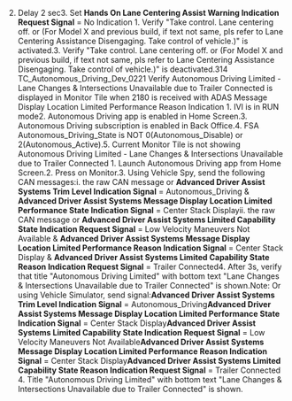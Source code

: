 2. Delay 2 sec3. Set **Hands On Lane Centering Assist Warning Indication Request Signal** = No Indication 1. Verify "Take control. Lane centering off. or (For Model X and previous build, if text not same, pls refer to Lane Centering Assistance Disengaging. Take control of vehicle.)" is activated.3. Verify "Take control. Lane centering off. or (For Model X and previous build, if text not same, pls refer to Lane Centering Assistance Disengaging. Take control of vehicle.)" is deactivated.314 TC_Autonomous_Driving_Dev_0221 Verify Autonomous Driving Limited - Lane Changes & Intersections Unavailable due to Trailer Connected is displayed in Monitor Tile when 2180 is received with ADAS Message Display Location Limited Performance Reason Indication 1. IVI is in RUN mode2. Autonomous Driving app is enabled in Home Screen.3. Autonomous Driving subscription is enabled in Back Office.4. FSA Autonomous_Driving_State is NOT 0(Autonomous_Disable) or 2(Autonomous_Active).5. Current Monitor Tile is not showing Autonomous Driving Limited - Lane Changes & Intersections Unavailable due to Trailer Connected 1. Launch Autonomous Driving app from Home Screen.2. Press on Monitor.3. Using Vehicle Spy, send the following CAN messages:i. the raw CAN message or **Advanced Driver Assist Systems Trim Level Indication Signal** = Autonomous_Driving & **Advanced Driver Assist Systems Message Display Location Limited Performance State Indication Signal** = Center Stack Displayii. the raw CAN message or **Advanced Driver Assist Systems Limited Capability State Indication Request Signal** = Low Velocity Maneuvers Not Available & **Advanced Driver Assist Systems Message Display Location Limited Performance Reason Indication Signal** = Center Stack Display & **Advanced Driver Assist Systems Limited Capability State Reason Indication Request Signal** = Trailer Connected4. After 3s, verify that title "Autonomous Driving Limited" with bottom text "Lane Changes & Intersections Unavailable due to Trailer Connected" is shown.Note: Or using Vehicle Simulator, send signal:**Advanced Driver Assist Systems Trim Level Indication Signal** = Autonomous_Driving**Advanced Driver Assist Systems Message Display Location Limited Performance State Indication Signal** = Center Stack Display**Advanced Driver Assist Systems Limited Capability State Indication Request Signal** = Low Velocity Maneuvers Not Available**Advanced Driver Assist Systems Message Display Location Limited Performance Reason Indication Signal** = Center Stack Display**Advanced Driver Assist Systems Limited Capability State Reason Indication Request Signal** = Trailer Connected 4. Title "Autonomous Driving Limited" with bottom text "Lane Changes & Intersections Unavailable due to Trailer Connected" is shown.